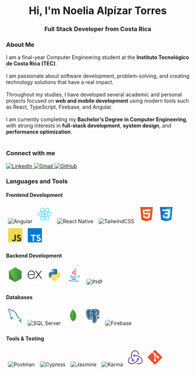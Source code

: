 <h1 align="center">Hi, I'm Noelia Alpízar Torres</h1>
<h3 align="center">Full Stack Developer from Costa Rica</h3>

<h3>About Me</h3>
<p align="left">
  I am a final-year Computer Engineering student at the <strong>Instituto Tecnológico de Costa Rica (TEC)</strong>.<br><br>
  I am passionate about software development, problem-solving, and creating technology solutions that have a real impact.<br><br>
  Throughout my studies, I have developed several academic and personal projects focused on <strong>web and mobile development</strong> using modern tools such as React, TypeScript, Firebase, and Angular.<br><br>
  I am currently completing my <strong>Bachelor’s Degree in Computer Engineering</strong>, with strong interests in <strong>full-stack development</strong>, <strong>system design</strong>, and <strong>performance optimization</strong>.<br><br>
</p>

<h3>Connect with me</h3>
<p align="left">
  <a href="https://www.linkedin.com/in/noelia-alpizar-torres" target="_blank">
    <img src="https://img.shields.io/badge/LinkedIn-0077B5?style=flat-square&logo=linkedin&logoColor=white" alt="LinkedIn"/>
  </a>
  <a href="mailto:noealto28@gmail.com" target="_blank">
    <img src="https://img.shields.io/badge/Gmail-D14836?style=flat-square&logo=gmail&logoColor=white" alt="Gmail"/>
  </a>
  <a href="https://github.com/Noealto90" target="_blank">
    <img src="https://img.shields.io/badge/GitHub-171515?style=flat-square&logo=github&logoColor=white" alt="GitHub"/>
  </a>
</p>

<h3>Languages and Tools</h3>

<h4>Frontend Development</h4>
<p align="left">
  <img src="https://angular.io/assets/images/logos/angular/angular.svg" alt="Angular" width="40" height="40" style="background-color:white; padding:5px; border-radius:8px;"/>
  <img src="https://raw.githubusercontent.com/devicons/devicon/master/icons/react/react-original.svg" width="40" height="40" style="background-color:white; padding:5px; border-radius:8px;"/>
  <img src="https://reactnative.dev/img/header_logo.svg" alt="React Native" width="40" height="40" style="background-color:white; padding:5px; border-radius:8px;"/>
  <img src="https://www.vectorlogo.zone/logos/tailwindcss/tailwindcss-icon.svg" alt="TailwindCSS" width="40" height="40" style="background-color:white; padding:5px; border-radius:8px;"/>
  <img src="https://raw.githubusercontent.com/devicons/devicon/master/icons/html5/html5-original.svg" alt="HTML5" width="40" height="40" style="background-color:white; padding:5px; border-radius:8px;"/>
  <img src="https://raw.githubusercontent.com/devicons/devicon/master/icons/css3/css3-original.svg" alt="CSS3" width="40" height="40" style="background-color:white; padding:5px; border-radius:8px;"/>
  <img src="https://raw.githubusercontent.com/devicons/devicon/master/icons/javascript/javascript-original.svg" alt="JavaScript" width="40" height="40" style="background-color:white; padding:5px; border-radius:8px;"/>
  <img src="https://raw.githubusercontent.com/devicons/devicon/master/icons/typescript/typescript-original.svg" alt="TypeScript" width="40" height="40" style="background-color:white; padding:5px; border-radius:8px;"/>
</p>

<h4>Backend Development</h4>
<p align="left">
  <img src="https://raw.githubusercontent.com/devicons/devicon/master/icons/nodejs/nodejs-original.svg" alt="Node.js" width="40" height="40" style="background-color:white; padding:5px; border-radius:8px;"/>
  <img src="https://raw.githubusercontent.com/devicons/devicon/master/icons/express/express-original.svg" alt="Express.js" width="40" height="40" style="background-color:white; padding:5px; border-radius:8px;"/>
  <img src="https://raw.githubusercontent.com/devicons/devicon/master/icons/python/python-original.svg" alt="Python" width="40" height="40" style="background-color:white; padding:5px; border-radius:8px;"/>
  <img src="https://raw.githubusercontent.com/devicons/devicon/master/icons/java/java-original.svg" alt="Java" width="40" height="40" style="background-color:white; padding:5px; border-radius:8px;"/>
  <img src="https://www.php.net/images/logos/new-php-logo.svg" alt="PHP" width="40" height="40" style="background-color:white; padding:5px; border-radius:8px;"/>
</p>

<h4>Databases</h4>
<p align="left">
  <img src="https://raw.githubusercontent.com/devicons/devicon/master/icons/mysql/mysql-original.svg" alt="MySQL" width="40" height="40" style="background-color:white; padding:5px; border-radius:8px;"/>
  <img src="https://www.svgrepo.com/show/303229/microsoft-sql-server-logo.svg" alt="SQL Server" width="40" height="40" style="background-color:white; padding:5px; border-radius:8px;"/>
  <img src="https://raw.githubusercontent.com/devicons/devicon/master/icons/mongodb/mongodb-original.svg" alt="MongoDB" width="40" height="40" style="background-color:white; padding:5px; border-radius:8px;"/>
  <img src="https://raw.githubusercontent.com/devicons/devicon/master/icons/postgresql/postgresql-original.svg" alt="PostgreSQL" width="40" height="40" style="background-color:white; padding:5px; border-radius:8px;"/>
  <img src="https://www.vectorlogo.zone/logos/firebase/firebase-icon.svg" alt="Firebase" width="40" height="40" style="background-color:white; padding:5px; border-radius:8px;"/>
</p>

<h4>Tools & Testing</h4>
<p align="left">
  <img src="https://www.vectorlogo.zone/logos/getpostman/getpostman-icon.svg" alt="Postman" width="40" height="40" style="background-color:white; padding:5px; border-radius:8px;"/>
  <img src="https://raw.githubusercontent.com/simple-icons/simple-icons/master/icons/cypress.svg" alt="Cypress" width="40" height="40" style="background-color:white; padding:5px; border-radius:8px;"/>
  <img src="https://jasmine.github.io/images/jasmine-horizontal.svg" alt="Jasmine" width="80" height="40" style="background-color:white; padding:5px; border-radius:8px;"/>
  <img src="https://raw.githubusercontent.com/gilbarbara/logos/master/logos/karma.svg" alt="Karma" width="40" height="40" style="background-color:white; padding:5px; border-radius:8px;"/>
  <img src="https://raw.githubusercontent.com/devicons/devicon/master/icons/redux/redux-original.svg" alt="Redux" width="40" height="40" style="background-color:white; padding:5px; border-radius:8px;"/>
  <img src="https://raw.githubusercontent.com/devicons/devicon/master/icons/git/git-original.svg" alt="Git" width="40" height="40" style="background-color:white; padding:5px; border-radius:8px;"/>
</p>

